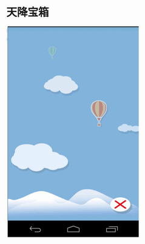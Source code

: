 # 天降宝箱

<img src="https://github.com/yihu0817/Gift/blob/master/%E5%AE%9D%E7%AE%B1%E6%88%AA%E5%9B%BE.gif"/>
